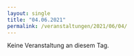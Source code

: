 ```yaml
---
layout: single
title: "04.06.2021"
permalink: /veranstaltungen/2021/06/04/
---
```


Keine Veranstaltung an diesem Tag.
